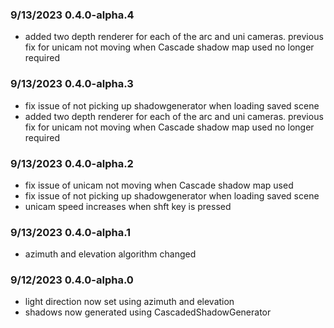 ### 9/13/2023 0.4.0-alpha.4
- added two depth renderer for each of the arc and uni cameras. previous fix for unicam not moving when Cascade shadow map used no longer required
### 9/13/2023 0.4.0-alpha.3
- fix issue of not picking up shadowgenerator when loading saved scene
- added two depth renderer for each of the arc and uni cameras. previous fix for unicam not moving when Cascade shadow map used no longer required
### 9/13/2023 0.4.0-alpha.2
- fix issue of unicam not moving when Cascade shadow map used
- fix issue of not picking up shadowgenerator when loading saved scene
- unicam speed increases when shft key is pressed
### 9/13/2023 0.4.0-alpha.1
- azimuth and elevation algorithm changed 
### 9/12/2023 0.4.0-alpha.0 
- light direction now set using azimuth and elevation
- shadows now generated using CascadedShadowGenerator

